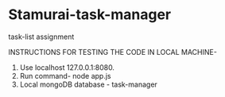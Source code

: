 # Stamurai-task-manager
task-list assignment


INSTRUCTIONS FOR TESTING THE CODE IN LOCAL MACHINE-

1. Use localhost 127.0.0.1:8080.
2. Run command- node app.js
3. Local mongoDB database - task-manager
